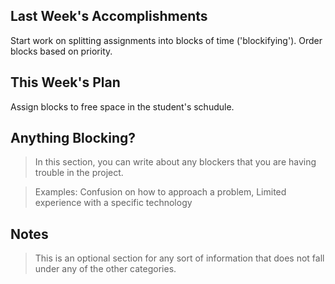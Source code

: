 ## Last Week's Accomplishments

Start work on splitting assignments into blocks of time ('blockifying'). Order blocks based on priority.

## This Week's Plan

Assign blocks to free space in the student's schudule.

## Anything Blocking?

> In this section, you can write about any blockers that you are having trouble in the project.

> Examples: Confusion on how to approach a problem, Limited experience with a specific technology

## Notes

> This is an optional section for any sort of information that does not fall under any of the other categories.
